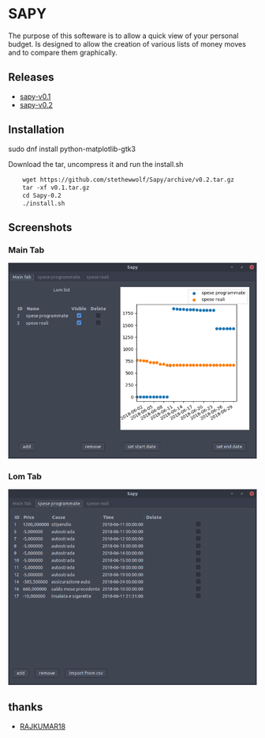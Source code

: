 # SAPY

The purpose of this softeware is to allow a quick view of your personal budget.
Is designed to allow the creation of various lists of money moves and to compare them graphically.

## Releases

* [sapy-v0.1](https://github.com/stethewwolf/Sapy/releases/tag/v0.1)
* [sapy-v0.2](https://github.com/stethewwolf/Sapy/releases/tag/v0.2)

## Installation
sudo dnf install python-matplotlib-gtk3 

Download the tar, uncompress it and run the install.sh

```
    wget https://github.com/stethewwolf/Sapy/archive/v0.2.tar.gz
    tar -xf v0.1.tar.gz
    cd Sapy-0.2
    ./install.sh

```

## Screenshots

### Main Tab

![main tab](/images/maintab.png)

### Lom Tab

![lom tab](/images/lomtab.png)

## thanks

* [RAJKUMAR18](https://github.com/RAJKUMAR18)

